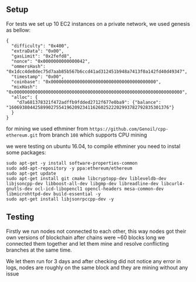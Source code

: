 ## Setup

For tests we set up 10 EC2 instances on a private network, we used genesis as bellow:
```
{
  "difficulty": "0x400",
  "extraData": "0x00",
  "gasLimit": "0x2fefd8",
  "nonce": "0x0000000000000042",
  "ommersHash": "0x1dcc4de8dec75d7aab85b567b6ccd41ad312451b948a7413f0a142fd40d49347",
  "timestamp": "0x00",
  "coinbase": "0x0000000000000000000000000000000000000000",
  "mixHash": "0x0000000000000000000000000000000000000000000000000000000000000000",
  "alloc": {
    "d7a681378321f472adffb9fdded2712f677e0ba9": {"balance": "1606938044258990275541962092341162602522202993782792835301376"}
  }
}
```
for mining we used ethminer from `https://github.com/Genoil/cpp-ethereum.git` from branch `108` which supports CPU mining

we were testing on ubuntu 16.04, to compile ethminer you need to instal some packages:
```
sudo apt-get -y install software-properties-common
sudo add-apt-repository -y ppa:ethereum/ethereum
sudo apt-get update
sudo apt-get install git cmake libcryptopp-dev libleveldb-dev libjsoncpp-dev libboost-all-dev libgmp-dev libreadline-dev libcurl4-gnutls-dev ocl-icd-libopencl1 opencl-headers mesa-common-dev libmicrohttpd-dev build-essential -y
sudo apt-get install libjsonrpccpp-dev -y
```

## Testing
Firstly we run nodes not connected to each other, this way nodes got their own versions of blockchain after chains were ~60 blocks long we connected them together and let them mine and resolve conflicting branches at the same time.

We let them run for 3 days and after checking did not notice any error in logs, nodes are roughly on the same block and they are mining without any issue